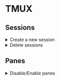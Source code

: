 # TMUX

## Sessions

<details><summary>Create a new session</summary>
<p>
  
```bash
tmux
```
  
```bash
tmux new
```

```bash
tmux new -s my-session
```
</p>
</details>

<details><summary>Delete sessions </summary>
<p>
  
```bash
tmux kill-ses -t my-session
```
```bash
tmux kill-session -t my-session
```

Kill all sessions but the current
```bash
tmux kill-session -a
```  

Kill all sessions but my-session
```bash
tmux kill-session -a -t my-session
```
</p>
</details>


## Panes

<details><summary>Disable/Enable panes</summary>
<p>
  PS: These commands must be executed within a tmux session

  To open command mode, press
Press CTRL + B

  
```bash
:select-pane -d
```
Disable a pane
  
```bash
:select-pane -e
```
Enable a pane
</p>
</details>
